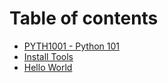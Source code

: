 # Table of contents

* [PYTH1001 - Python 101](README.md)
* [Install Tools](install-tools.md)
* [Hello World](hello-world.md)

